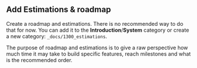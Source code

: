 ## Add Estimations & roadmap

Create a roadmap and estimations. There is no recommended way to do that for now.
You can add it to the **Introduction**/**System** category or create a new category: `_docs/1300_estimations`.

The purpose of roadmap and estimations is to give a raw perspective
how much time it may take to build specific features, reach milestones and what is
the recommended order.

